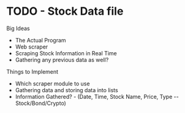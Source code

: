 # TODO - Stock Data file #

Big Ideas
* The Actual Program
* Web scraper
* Scraping Stock Information in Real Time
* Gathering any previous data as well?

Things to Implement
* Which scraper module to use
* Gathering data and storing data into lists
* Information Gathered? - (Date, Time, Stock Name, Price, Type -- Stock/Bond/Crypto)